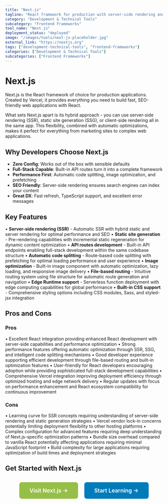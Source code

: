 ```yaml
---
title: "Next.js"
tagline: "React framework for production with server-side rendering and static generation"
category: "Development & Technical Tools"
subcategory: "Frontend Frameworks"
tool_name: "Next.js"
deployment_status: "deployed"
image: "/images/tools/next-js-placeholder.jpg"
external_link: "https://nextjs.org"
tags: ["development-technical-tools", "frontend-frameworks"]
categories: ["Development & Technical Tools"]
subcategories: ["Frontend Frameworks"]
---
```


# Next.js

Next.js is the React framework of choice for production applications. Created by Vercel, it provides everything you need to build fast, SEO-friendly web applications with React.

What sets Next.js apart is its hybrid approach - you can use server-side rendering (SSR), static site generation (SSG), or client-side rendering all in the same app. This flexibility, combined with automatic optimizations, makes it perfect for everything from marketing sites to complex web applications.

## Why Developers Choose Next.js
- **Zero Config**: Works out of the box with sensible defaults
- **Full-Stack Capable**: Built-in API routes turn it into a complete framework
- **Performance First**: Automatic code splitting, image optimization, and prefetching
- **SEO Friendly**: Server-side rendering ensures search engines can index your content
- **Great DX**: Fast refresh, TypeScript support, and excellent error messages

## Key Features

• **Server-side rendering (SSR)** - Automatic SSR with hybrid static and server rendering for optimal performance and SEO
• **Static site generation** - Pre-rendering capabilities with incremental static regeneration for dynamic content optimization
• **API routes development** - Built-in API endpoints enabling full-stack development within the same codebase structure
• **Automatic code splitting** - Route-based code splitting with prefetching for optimal loading performance and user experience
• **Image optimization** - Built-in image component with automatic optimization, lazy loading, and responsive image delivery
• **File-based routing** - Intuitive routing system using file structure for automatic route generation and navigation
• **Edge Runtime support** - Serverless function deployment with edge computing capabilities for global performance
• **Built-in CSS support** - Comprehensive styling options including CSS modules, Sass, and styled-jsx integration

## Pros and Cons

### Pros
• Excellent React integration providing enhanced React development with server-side capabilities and performance optimization
• Strong performance features offering automatic optimization through SSR, SSG, and intelligent code splitting mechanisms
• Good developer experience supporting efficient development through file-based routing and built-in optimization features
• User-friendly for React developers encouraging adoption while providing sophisticated full-stack development capabilities
• Comprehensive Vercel integration improving deployment efficiency through optimized hosting and edge network delivery
• Regular updates with focus on performance enhancement and React ecosystem compatibility for continuous improvement

### Cons
• Learning curve for SSR concepts requiring understanding of server-side rendering and static generation strategies
• Vercel vendor lock-in concerns potentially limiting deployment flexibility to other hosting platforms
• Complex configuration for advanced features requiring deep understanding of Next.js-specific optimization patterns
• Bundle size overhead compared to vanilla React potentially affecting applications requiring minimal JavaScript footprint
• Build complexity for large applications requiring optimization of build times and deployment strategies

## Get Started with Next.js

<div style="text-align: center; margin: 2rem 0;">
  <a href="https://nextjs.org" target="_blank" rel="noopener noreferrer" style="display: inline-block; background: #96BF47; color: white; padding: 1rem 2rem; text-decoration: none; border-radius: 8px; font-weight: 600; font-size: 1.1rem; margin-right: 1rem;">Visit Next.js →</a>
  <a href="https://nextjs.org/learn" target="_blank" rel="noopener noreferrer" style="display: inline-block; background: #007cba; color: white; padding: 1rem 2rem; text-decoration: none; border-radius: 8px; font-weight: 600; font-size: 1.1rem;">Start Learning →</a>
</div>